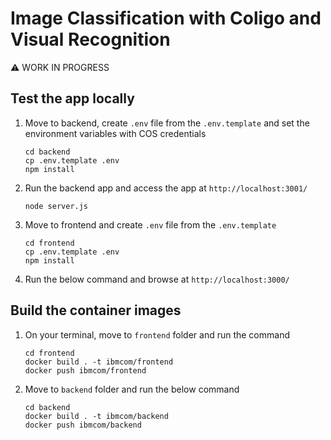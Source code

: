 # Image Classification with Coligo and Visual Recognition

:warning: WORK IN PROGRESS


## Test the app locally

1. Move to backend, create `.env` file from the `.env.template` and set the environment variables with COS credentials
   ```
   cd backend
   cp .env.template .env
   npm install
   ```
2. Run the backend app and access the app at `http://localhost:3001/`
   ```
   node server.js
   ```
3. Move to frontend and create `.env` file from the `.env.template`
   ```
   cd frontend
   cp .env.template .env
   npm install
   ```
4. Run the below command and browse at `http://localhost:3000/`

## Build the container images

1. On your terminal, move to `frontend` folder and run the command
   ```
   cd frontend
   docker build . -t ibmcom/frontend
   docker push ibmcom/frontend
   ```
2. Move to `backend` folder and run the below command
   ```
   cd backend
   docker build . -t ibmcom/backend
   docker push ibmcom/backend
   ```
